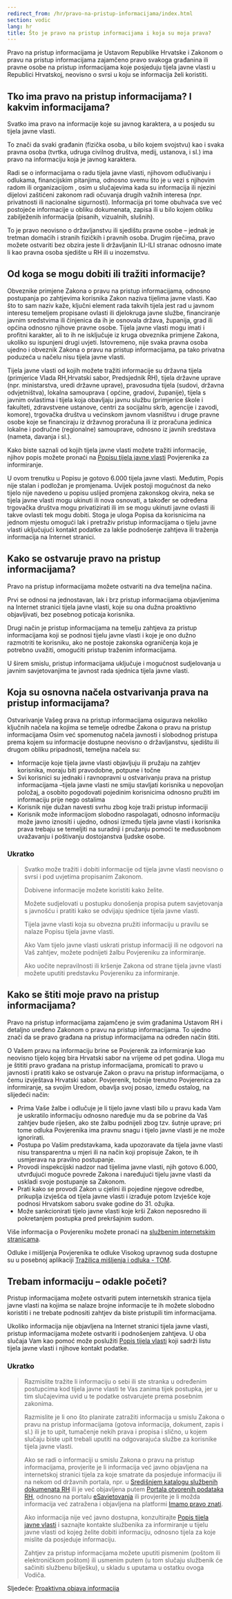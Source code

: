 ```yaml
---
redirect_from: /hr/pravo-na-pristup-informacijama/index.html
section: vodic
lang: hr
title: Što je pravo na pristup informacijama i koja su moja prava?
---
```


Pravo na pristup informacijama je Ustavom Republike Hrvatske i Zakonom o pravu na pristup informacijama  zajamčeno pravo svakoga građanina ili pravne osobe na pristup informacijama koje posjeduju tijela javne vlasti u Republici Hrvatskoj, neovisno o svrsi u koju se informacija želi koristiti.

## Tko ima pravo na pristup informacijama? I kakvim informacijama?

Svatko ima pravo na informacije koje su javnog karaktera, a u posjedu su tijela javne vlasti.

To znači da svaki građanin (fizička osoba, u bilo kojem svojstvu) kao i svaka pravna osoba (tvrtka, udruga civilnog društva, medij, ustanova, i sl.) ima pravo na informaciju koja je javnog karaktera. 

Radi se o informacijama o radu tijela javne vlasti, njihovom odlučivanju i odlukama, financijskim pitanjima, odnosno svemu što je u vezi s njihovim radom ili organizacijom , osim u slučajevima kada su  informacija ili njezini dijelovi zaštićeni zakonom radi očuvanja drugih važnih interesa (npr. privatnosti ili nacionalne sigurnosti). Informacija pri tome obuhvaća sve već postojeće informacije u obliku dokumenata, zapisa ili u bilo kojem obliku zabilježenih informacija (pisanih, vizualnih, slušnih).

To je pravo neovisno o državljanstvu ili sjedištu pravne osobe – jednak je tretman domaćih i stranih fizičkih i pravnih osoba. Drugim riječima, pravo možete ostvariti bez obzira jeste li državljanin ILI-ILI stranac odnosno imate li kao pravna osoba sjedište u RH ili u inozemstvu.

## Od koga se mogu dobiti ili tražiti informacije?

Obveznike primjene Zakona o pravu na pristup informacijama, odnosno postupanja po zahtjevima korisnika Zakon naziva tijelima javne vlasti. Kao što to sam naziv kaže, ključni element rada takvih tijela jest rad u javnom interesu temeljem propisane ovlasti ili djelokruga javne službe, financiranje javnim sredstvima ili činjenica da ih je osnovala država, županija, grad ili općina odnosno njihove pravne osobe. Tijela javne vlasti mogu imati i profitni karakter, ali to ih ne isključuje iz kruga obveznika primjene Zakona, ukoliko su ispunjeni drugi uvjeti. Istovremeno, nije svaka pravna osoba ujedno i obveznik Zakona o pravu na pristup informacijama, pa tako privatna poduzeća u načelu nisu tijela javne vlasti.

Tijela javne vlasti od kojih možete tražiti informacije su državna tijela (primjerice Vlada RH,Hrvatski sabor, Predsjednik RH), tijela državne uprave (npr. ministarstva, uredi državne uprave), pravosudna tijela (sudovi, državna odvjetništva), lokalna samouprava ( općine, gradovi, županije), tijela s javnim ovlastima i tijela koja obavljaju javnu službu (primjerice škole i fakulteti, zdravstvene ustanove, centri za socijalnu skrb, agencije i zavodi, komore), trgovačka društva u većinskom javnom vlasništvu i druge pravne osobe koje se financiraju iz državnog proračuna ili iz proračuna jedinica lokalne i područne (regionalne) samouprave, odnosno iz javnih sredstava (nameta, davanja i sl.).

Kako biste saznali od kojih tijela javne vlasti možete tražiti informacije, njihov popis možete pronaći na [Popisu tijela javne vlasti](http://tjv.pristupinfo.hr) Povjerenika za informiranje.

U ovom trenutku u Popisu je gotovo 6.000 tijela javne vlasti. Međutim, Popis nije stalan i podložan je promjenama. Uvijek postoji mogućnost da neko tijelo nije navedeno u popisu uslijed promjena zakonskog okvira,  neka se tijela javne vlasti mogu ukinuti ili nova osnovati, a također  se određena trgovačka društva mogu privatizirati ili im se mogu ukinuti javne ovlasti ili takve ovlasti tek mogu dobiti.  Stoga je uloga Popisa da korisnicima na jednom mjestu omogući lak i pretraživ pristup informacijama o tijelu javne vlasti uključujući kontakt podatke za lakše podnošenje zahtjeva ili traženja informacija na Internet stranici.

## Kako se ostvaruje pravo na pristup informacijama?

Pravo na pristup informacijama možete ostvariti na dva temeljna načina.

Prvi se odnosi na jednostavan, lak i brz pristup informacijama objavljenima na Internet stranici tijela javne vlasti, koje su ona dužna proaktivno objavljivati, bez posebnog poticaja korisnika.

Drugi način je pristup informacijama na temelju zahtjeva za pristup informacijama koji se podnosi tijelu javne vlasti i koje je ono dužno razmotriti te korisniku, ako ne postoje zakonska ograničenja koja je potrebno uvažiti, omogućiti pristup traženim informacijama.

U širem smislu, pristup informacijama uključuje i mogućnost sudjelovanja u javnim savjetovanjima te javnost rada sjednica tijela javne vlasti.

## Koja su osnovna načela ostvarivanja prava na pristup informacijama?

Ostvarivanje Vašeg prava na pristup informacijama osigurava nekoliko ključnih načela na kojima se temelje odredbe Zakona o pravu na pristup informacijama 
Osim već spomenutog načela javnosti i slobodnog pristupa prema kojem su informacije dostupne neovisno o državljanstvu, sjedištu ili drugom obliku pripadnosti,  temeljna načela su: 

- Informacije koje tijela javne vlasti objavljuju ili pružaju na zahtjev korisnika, moraju biti pravodobne, potpune i točne
- Svi korisnici su jednaki i ravnopravni u ostvarivanju prava na pristup informacijama –tijela javne vlasti ne smiju stavljati korisnika u nepovoljan položaj, a osobito pogodovati pojedinim korisnicima odnosno pružiti im informaciju prije nego ostalima
- Korisnik nije dužan navesti svrhu zbog koje traži pristup informaciji 
- Korisnik može informacijom slobodno raspolagati, odnosno informaciju može javno iznositi i ujedno, odnosi između tijela javne vlasti i korisnika prava trebaju se temeljiti na suradnji i pružanju pomoći te međusobnom uvažavanju i poštivanju dostojanstva ljudske osobe.

### Ukratko

> Svatko može tražiti i dobiti informacije od tijela javne vlasti neovisno o svrsi i pod uvjetima propisanim Zakonom.
> 
> Dobivene informacije možete koristiti kako želite.
> 
> Možete sudjelovati u postupku donošenja propisa putem savjetovanja s javnošću i pratiti kako se odvijaju sjednice tijela javne vlasti.
> 
> Tijela javne vlasti koja su obvezna pružiti informaciju u pravilu se nalaze Popisu tijela javne vlasti.
> 
> Ako Vam tijelo javne vlasti uskrati pristup informaciji ili ne odgovori na Vaš zahtjev, možete podnijeti žalbu Povjereniku za informiranje.
> 
> Ako uočite nepravilnosti ili kršenje Zakona od strane tijela javne vlasti možete uputiti predstavku Povjereniku za informiranje.

## Kako se štiti moje pravo na pristup informacijama?

Pravo na pristup informacijama zajamčeno je svim građanima Ustavom RH i detaljno uređeno Zakonom o pravu na pristup informacijama. To ujedno znači da se pravo građana na pristup informacijama na određen način štiti.

O Vašem pravu na informaciju brine se Povjerenik za informiranje kao neovisno tijelo kojeg bira Hrvatski sabor na vrijeme od pet godina. Uloga mu je štititi pravo građana na pristup informacijama, promicati to pravo u javnosti i pratiti kako se ostvaruje Zakon o pravu na pristup informacijama, o čemu izvještava Hrvatski sabor. 
Povjerenik, točnije trenutno Povjerenica za informiranje, sa svojim Uredom, obavlja svoj posao, između ostalog, na slijedeći način: 

- Prima Vaše žalbe i odlučuje je li tijelo javne vlasti bilo u pravu kada Vam je uskratilo informaciju odnosno naređuje mu da se pobrine da Vaš zahtjev bude riješen, ako ste žalbu podnijeli zbog tzv. šutnje uprave; pri tome odluka Povjerenika ima pravnu snagu i tijelo javne vlasti je ne može ignorirati.
- Postupa po Vašim predstavkama, kada upozoravate da tijela javne vlasti nisu transparentna u mjeri ili na način koji propisuje Zakon, te ih usmjerava na pravilno postupanje.
- Provodi inspekcijski nadzor nad tijelima javne vlasti, njih gotovo 6.000, utvrđujući moguće povrede Zakona i naređujući tijelu javne vlasti da uskladi svoje postupanje sa Zakonom.
- Prati kako se provodi Zakon u cjelini ili pojedine njegove odredbe, prikuplja izvješća od tijela javne vlasti i izrađuje potom Izvješće koje podnosi Hrvatskom saboru svake godine do 31. ožujka.
- Može sankcionirati tijelo javne vlasti koje krši Zakon neposredno ili pokretanjem postupka pred prekršajnim sudom.

Više informacija o Povjereniku možete pronaći na [službenim internetskim stranicama](http://www.pristupinfo.hr).

Odluke i mišljenja Povjerenika te odluke Visokog upravnog suda dostupne su u posebnoj aplikaciji [Tražilica mišljenja i odluka - TOM](http://tom.pristupinfo.hr).

## Trebam informaciju – odakle početi?

Pristup informacijama možete ostvariti putem internetskih stranica tijela javne vlasti na kojima se nalaze brojne informacije te ih možete slobodno koristiti i ne trebate podnositi zahtjev da biste pristupili tim informacijama.

Ukoliko informacija nije objavljena na Internet stranici tijela javne vlasti, pristup informacijama možete ostvariti i podnošenjem zahtjeva. U oba slučaja Vam kao pomoć može poslužiti [Popis tijela vlasti](http://tjv.pristupinfo.hr) koji sadrži listu tijela javne vlasti i njihove kontakt podatke.

### Ukratko

> Razmislite tražite li informaciju o sebi ili ste stranka u određenim postupcima kod tijela javne vlasti te Vas zanima tijek postupka, jer u tim slučajevima uvid u te podatke ostvarujete prema posebnim zakonima.
> 
> Razmislite je li ono što planirate zatražiti informacija u smislu Zakona o pravu na pristup informacijama (gotova informacija, dokument, zapis i sl.) ili je to upit, tumačenje nekih prava i propisa i slično, u kojem slučaju biste upit trebali uputiti na odgovarajuća službe za korisnike tijela javne vlasti.
> 
> Ako se radi o informaciji u smislu Zakona o pravu na pristup informacijama, provjerite je li informacija već javno objavljena na internetskoj stranici tijela za koje smatrate da posjeduje informaciju ili na nekom od državnih portala, npr. u [Središnjem katalogu službenih dokumenata RH](http://www.digured.hr) ili je već objavljena putem [Portala otvorenih podataka RH](https://data.gov.hr), odnosno na portalu [eSavjetovanja](https://esavjetovanja.gov.hr) ili provjerite je li možda informacija već zatražena i objavljena na platformi [Imamo pravo znati](https://imamopravoznati.org).
> 
> Ako informacija nije već javno dostupna, konzultirajte [Popis tijela javne vlasti](http://tjv.pristupinfo.hr) i saznajte kontakte službenika za informiranje u tijelu javne vlasti od kojeg želite dobiti informaciju, odnosno tijela za koje mislite da posjeduje informaciju.
> 
> Zahtjev za pristup informacijama možete uputiti pismenim (poštom ili elektroničkom poštom) ili usmenim putem (u tom slučaju službenik će sačiniti službenu bilješku), u
skladu s uputama u ostatku ovoga Vodiča.

Sljedeće: [Proaktivna objava informacija](proaktivna-objava-informacija)